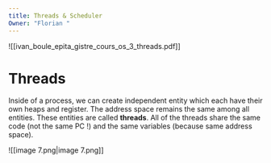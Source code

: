 ```yaml
---
title: Threads & Scheduler
Owner: "Florian "
---
```

![[ivan_boule_epita_gistre_cours_os_3_threads.pdf]]
# Threads
Inside of a process, we can create independent entity which each have their own heaps and register. The address space remains the same among all entities. These entities are called **threads**.
All of the threads share the same code (not the same PC !) and the same variables (because same address space).
  
![[image 7.png|image 7.png]]
